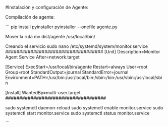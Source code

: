 #Instalación y configuración de Agente:

Compilación de agente:

´´´
pip install pyinstaller
pyinstaller --onefile agente.py

Mover la ruta
mv dist/agente /usr/local/bin/

Creando el servicio
sudo nano /etc/systemd/system/monitor.service
###################################
[Unit]
Description=Monitor Agent Service
After=network.target

[Service]
ExecStart=/usr/local/bin/agente
Restart=always
User=root
Group=root
StandardOutput=journal
StandardError=journal
Environment=PATH=/usr/bin:/usr/local/bin:/sbin:/bin:/usr/sbin:/usr/local/sbin

[Install]
WantedBy=multi-user.target
####################################

sudo systemctl daemon-reload
sudo systemctl enable monitor.service
sudo systemctl start monitor.service
sudo systemctl status monitor.service

´´´
